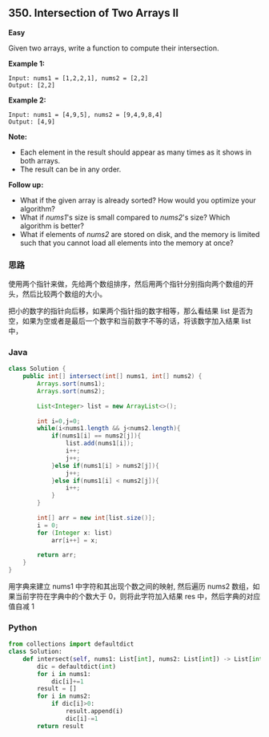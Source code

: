 ## 350. Intersection of Two Arrays II

**Easy**

Given two arrays, write a function to compute their intersection.

**Example 1:**

```
Input: nums1 = [1,2,2,1], nums2 = [2,2]
Output: [2,2]
```

**Example 2:**

```
Input: nums1 = [4,9,5], nums2 = [9,4,9,8,4]
Output: [4,9]
```

**Note:**

- Each element in the result should appear as many times as it shows in both arrays.
- The result can be in any order.

**Follow up:**

- What if the given array is already sorted? How would you optimize your algorithm?
- What if *nums1*'s size is small compared to *nums2*'s size? Which algorithm is better?
- What if elements of *nums2* are stored on disk, and the memory is limited such that you cannot load all elements into the memory at once?

### 思路

使用两个指针来做，先给两个数组排序，然后用两个指针分别指向两个数组的开头，然后比较两个数组的大小。

把小的数字的指针向后移，如果两个指针指的数字相等，那么看结果 list 是否为空，如果为空或者是最后一个数字和当前数字不等的话，将该数字加入结果 list 中，

### Java

````java
class Solution {
    public int[] intersect(int[] nums1, int[] nums2) {
        Arrays.sort(nums1);
        Arrays.sort(nums2);
        
        List<Integer> list = new ArrayList<>();
        
        int i=0,j=0;
        while(i<nums1.length && j<nums2.length){
            if(nums1[i] == nums2[j]){
                list.add(nums1[i]);
                i++;
                j++;
            }else if(nums1[i] > nums2[j]){
                j++;
            }else if(nums1[i] < nums2[j]){
                i++;
            }
        }
        
        int[] arr = new int[list.size()];
        i = 0;
        for (Integer x: list) 
            arr[i++] = x;
        
        return arr;
    }
}
````

用字典来建立 nums1 中字符和其出现个数之间的映射, 然后遍历 nums2 数组，如果当前字符在字典中的个数大于 0，则将此字符加入结果 res 中，然后字典的对应值自减 1

### Python

````python
from collections import defaultdict
class Solution:
    def intersect(self, nums1: List[int], nums2: List[int]) -> List[int]:
        dic = defaultdict(int)
        for i in nums1:
            dic[i]+=1
        result = []
        for i in nums2:
            if dic[i]>0:
                result.append(i)
                dic[i]-=1
        return result
````

